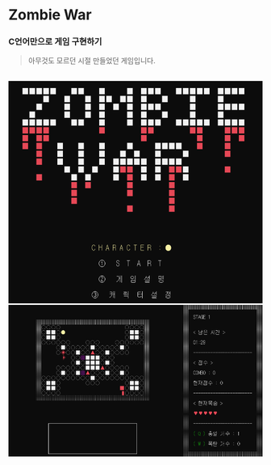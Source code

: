 # Zombie War

### C언어만으로 게임 구현하기

> 아무것도 모르던 시절 만들었던 게임입니다.

<br>

<img src= "cap1.png" width=1000 height=440>
<img src= "cap2.png" width=800 height=300>


